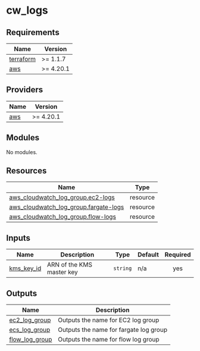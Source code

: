 # cw_logs

<!-- BEGINNING OF PRE-COMMIT-TERRAFORM DOCS HOOK -->
## Requirements

| Name | Version |
|------|---------|
| <a name="requirement_terraform"></a> [terraform](#requirement\_terraform) | >= 1.1.7 |
| <a name="requirement_aws"></a> [aws](#requirement\_aws) | >= 4.20.1 |

## Providers

| Name | Version |
|------|---------|
| <a name="provider_aws"></a> [aws](#provider\_aws) | >= 4.20.1 |

## Modules

No modules.

## Resources

| Name | Type |
|------|------|
| [aws_cloudwatch_log_group.ec2-logs](https://registry.terraform.io/providers/hashicorp/aws/latest/docs/resources/cloudwatch_log_group) | resource |
| [aws_cloudwatch_log_group.fargate-logs](https://registry.terraform.io/providers/hashicorp/aws/latest/docs/resources/cloudwatch_log_group) | resource |
| [aws_cloudwatch_log_group.flow-logs](https://registry.terraform.io/providers/hashicorp/aws/latest/docs/resources/cloudwatch_log_group) | resource |

## Inputs

| Name | Description | Type | Default | Required |
|------|-------------|------|---------|:--------:|
| <a name="input_kms_key_id"></a> [kms\_key\_id](#input\_kms\_key\_id) | ARN of the KMS master key | `string` | n/a | yes |

## Outputs

| Name | Description |
|------|-------------|
| <a name="output_ec2_log_group"></a> [ec2\_log\_group](#output\_ec2\_log\_group) | Outputs the name for EC2 log group |
| <a name="output_ecs_log_group"></a> [ecs\_log\_group](#output\_ecs\_log\_group) | Outputs the name for fargate log group |
| <a name="output_flow_log_group"></a> [flow\_log\_group](#output\_flow\_log\_group) | Outputs the name for flow log group |
<!-- END OF PRE-COMMIT-TERRAFORM DOCS HOOK -->
